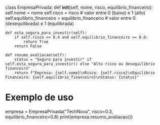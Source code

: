 class EmpresaPrivada:
    def __init__(self, nome, risco, equilibrio_financeiro):
        self.nome = nome
        self.risco = risco  # valor entre 0 (baixo) e 1 (alto)
        self.equilibrio_financeiro = equilibrio_financeiro  # valor entre 0 (desequilibrada) e 1 (equilibrada)

    def esta_segura_para_investir(self):
        if self.risco <= 0.4 and self.equilibrio_financeiro >= 0.6:
            return True
        return False

    def resumo_avaliacao(self):
        status = "Segura para investir" if self.esta_segura_para_investir() else "Alto risco ou desequilíbrio financeiro"
        return f"Empresa: {self.nome}\nRisco: {self.risco}\nEquilíbrio Financeiro: {self.equilibrio_financeiro}\nStatus: {status}"


# Exemplo de uso
empresa = EmpresaPrivada("TechNova", risco=0.3, equilibrio_financeiro=0.8)
print(empresa.resumo_avaliacao())
